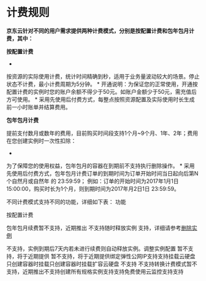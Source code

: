 # **计费规则**

**京东云针对不同的用户需求提供两种计费模式，分别是按配置计费和包年包月计费，其中：**

**按配置计费**

* 
按资源的实际使用计费，统计时间精确到秒，适用于业务量波动较大的场景。停止状态不计费，最小计费周期为5分钟。
* 
开通说明：为保证您的正常使用，开通按配置计费的实例时您的账户余额不得少于50元。如账户金额少于50元，需充值后方可使用。
* 
采用先使用后付费方式，每整点按照资源配置及实际使用时长生成前一小时账单并结算费用。

**包年包月计费**

提前支付数月或数年的费用，目前购买时间段支持1个月~9个月、1年、2年；费用在您创建实例时一次性扣除：

* 
为了保障您的使用权益，包年包月的容器在到期前不支持执行删除操作。
* 
采用先使用后付费方式，包年包月计费订单的到期时间为订单开始时间当日起向后第N个自然月或自然年 的 23:59:59；
例如：订单的开始时间为2017年1月1日 15:00:00，购买时长为1个月，则到期时间为2017年月2日1日 23:59:59。

不同计费模式支持不同的功能，详细如下表：
功能

按配置计费

包年包月续费暂不支持，近期推出
不支持随时释放实例
支持，详细请参考[删除实例](https://www.jdcloud.com/help/detail/1975/isCatalog/1)

不支持，实例到期后7天内若未进行续费则自动释放实例。调整实例配置
暂不支持，将于近期提供
暂不支持，将于近期提供绑定弹性公网IP支持支持挂载云硬盘只创建容器时挂载只创建容器时挂载扩容云硬盘
不支持
不支持转换计费模式暂不支持，近期推出不支持创建所有规格实例支持支持免费使用云监控支持支持